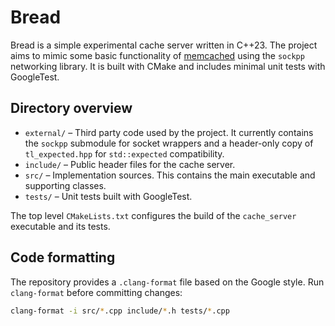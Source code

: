 # Bread

Bread is a simple experimental cache server written in C++23. The project aims to mimic some basic functionality of [memcached](https://memcached.org/) using the `sockpp` networking library.  It is built with CMake and includes minimal unit tests with GoogleTest.

## Directory overview

- `external/` – Third party code used by the project.  It currently contains the `sockpp` submodule for socket wrappers and a header-only copy of `tl_expected.hpp` for `std::expected` compatibility.
- `include/` – Public header files for the cache server.
- `src/` – Implementation sources.  This contains the main executable and supporting classes.
- `tests/` – Unit tests built with GoogleTest.

The top level `CMakeLists.txt` configures the build of the `cache_server` executable and its tests.

## Code formatting

The repository provides a `.clang-format` file based on the Google style. Run
`clang-format` before committing changes:

```bash
clang-format -i src/*.cpp include/*.h tests/*.cpp
```
